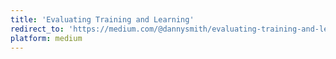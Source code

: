 ```yaml
---
title: 'Evaluating Training and Learning'
redirect_to: 'https://medium.com/@dannysmith/evaluating-training-and-learning-a19ff80a9eac'
platform: medium
---
```

